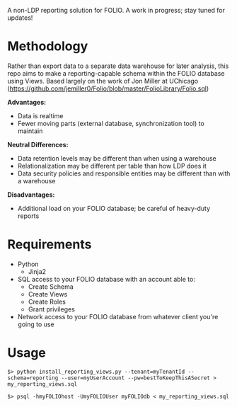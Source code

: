 A non-LDP reporting solution for FOLIO.  A work in progress; stay tuned for updates!

# Methodology

Rather than export data to a separate data warehouse for later analysis, this repo aims to make a reporting-capable schema within the FOLIO database using Views.  Based largely on the work of Jon Miller at UChicago (https://github.com/jemiller0/Folio/blob/master/FolioLibrary/Folio.sql)

**Advantages:**

 - Data is realtime
 - Fewer moving parts (external database, synchronization tool) to maintain

**Neutral Differences:**

 - Data retention levels may be different than when using a warehouse
 - Relationalization may be different per table than how LDP does it
 - Data security policies and responsible entities may be different than with a warehouse

**Disadvantages:**

 - Additional load on your FOLIO database; be careful of heavy-duty reports

# Requirements

- Python
  - Jinja2
- SQL access to your FOLIO database with an account able to:
  - Create Schema
  - Create Views
  - Create Roles
  - Grant privileges
- Network access to your FOLIO database from whatever client you're going to use

# Usage

`$> python install_reporting_views.py --tenant=myTenantId --schema=reporting --user=myUserAccount --pw=bestToKeepThisASecret > my_reporting_views.sql`

`$> psql -hmyFOLIOhost -UmyFOLIOUser myFOLIOdb < my_reporting_views.sql`
